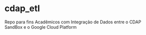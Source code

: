 # cdap_etl
Repo para fins Acadêmicos com Integração de Dados entre o CDAP SandBox e o Google Cloud Platform
